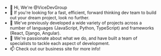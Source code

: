 - 👋 Hi, We're @ViceDevGroup
- 👀 If you're looking for a fast, efficient, forward thinking dev team to build out your dream project, look no further.
- 🌱 We've previously developed a wide variety of projects across a number of languages (JavaScript, Python, TypeScript) and frameworks (React, Django, Angular).
- 💞️ We're passionate about what we do, and have built a team of specialists to tackle each aspect of development.
- 📫 Check out our business site for more info!

<!---
ViceDevGroup/ViceDevGroup is a ✨ special ✨ repository because its `README.md` (this file) appears on your GitHub profile.
You can click the Preview link to take a look at your changes.
--->
